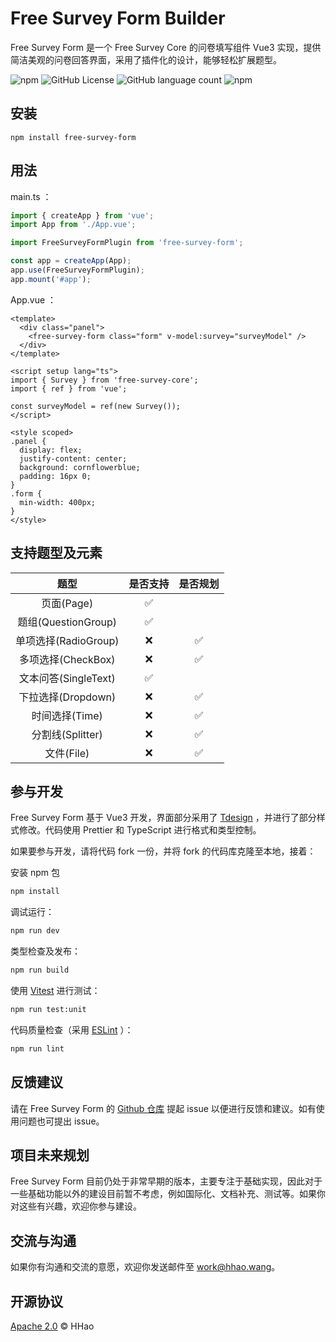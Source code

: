 # Free Survey Form Builder

Free Survey Form 是一个 Free Survey Core 的问卷填写组件 Vue3 实现，提供简洁美观的问卷回答界面，采用了插件化的设计，能够轻松扩展题型。

![npm](https://img.shields.io/npm/dt/free-survey-form?label=NPM)
![GitHub License](https://img.shields.io/github/license/HHaoWang/free-survey-form) ![GitHub language count](https://img.shields.io/github/languages/top/HHaoWang/free-survey-form)
![npm](https://img.shields.io/npm/v/free-survey-form?label=Version)

## 安装

```shell
npm install free-survey-form
```

## 用法

main.ts ：

```typescript
import { createApp } from 'vue';
import App from './App.vue';

import FreeSurveyFormPlugin from 'free-survey-form';

const app = createApp(App);
app.use(FreeSurveyFormPlugin);
app.mount('#app');
```

App.vue ：

```vue
<template>
  <div class="panel">
    <free-survey-form class="form" v-model:survey="surveyModel" />
  </div>
</template>

<script setup lang="ts">
import { Survey } from 'free-survey-core';
import { ref } from 'vue';

const surveyModel = ref(new Survey());
</script>

<style scoped>
.panel {
  display: flex;
  justify-content: center;
  background: cornflowerblue;
  padding: 16px 0;
}
.form {
  min-width: 400px;
}
</style>
```

## 支持题型及元素

|         题型         | 是否支持 | 是否规划 |
| :------------------: | :------: | :------: |
|      页面(Page)      |    ✅    |          |
| 题组(QuestionGroup)  |    ✅    |          |
| 单项选择(RadioGroup) |    ❌    |    ✅    |
|  多项选择(CheckBox)  |    ❌    |    ✅    |
| 文本问答(SingleText) |    ✅    |          |
|  下拉选择(Dropdown)  |    ❌    |    ✅    |
|    时间选择(Time)    |    ❌    |    ✅    |
|   分割线(Splitter)   |    ❌    |    ✅    |
|      文件(File)      |    ❌    |    ✅    |

## 参与开发

Free Survey Form 基于 Vue3 开发，界面部分采用了 [Tdesign](https://github.com/Tencent/tdesign-vue-next) ，并进行了部分样式修改。代码使用 Prettier 和 TypeScript 进行格式和类型控制。

如果要参与开发，请将代码 fork 一份，并将 fork 的代码库克隆至本地，接着：

安装 npm 包

```sh
npm install
```

调试运行：

```sh
npm run dev
```

类型检查及发布：

```sh
npm run build
```

使用 [Vitest](https://vitest.dev/) 进行测试：

```sh
npm run test:unit
```

代码质量检查（采用 [ESLint](https://eslint.org/) ）：

```sh
npm run lint
```

## 反馈建议

请在 Free Survey Form 的 [Github 仓库](https://github.com/HHaoWang/free-survey-form) 提起 issue 以便进行反馈和建议。如有使用问题也可提出 issue。

## 项目未来规划

Free Survey Form 目前仍处于非常早期的版本，主要专注于基础实现，因此对于一些基础功能以外的建设目前暂不考虑，例如国际化、文档补充、测试等。如果你对这些有兴趣，欢迎你参与建设。

## 交流与沟通

如果你有沟通和交流的意愿，欢迎你发送邮件至 <work@hhao.wang>。

## 开源协议

[Apache 2.0](LICENSE) &copy; HHao
